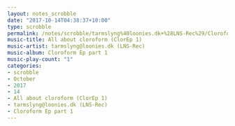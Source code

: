 ```yaml
---
layout: notes_scrobble
date: "2017-10-14T04:38:37+10:00"
type: scrobble
permalink: /notes/scrobble/tarmslyng%40loonies.dk+%28LNS-Rec%29/Cloroform+Ep+part+1/0c969032a3c18541b4f93bfff9d35af8af899abd.html
music-title: All about cloroform (ClorEp 1)
music-artist: tarmslyng@loonies.dk (LNS-Rec)
music-album: Cloroform Ep part 1
music-play-count: "1"
categories:
- scrobble
- October
- 2017
- 14
- All about cloroform (ClorEp 1)
- tarmslyng@loonies.dk (LNS-Rec)
- Cloroform Ep part 1
---
```

